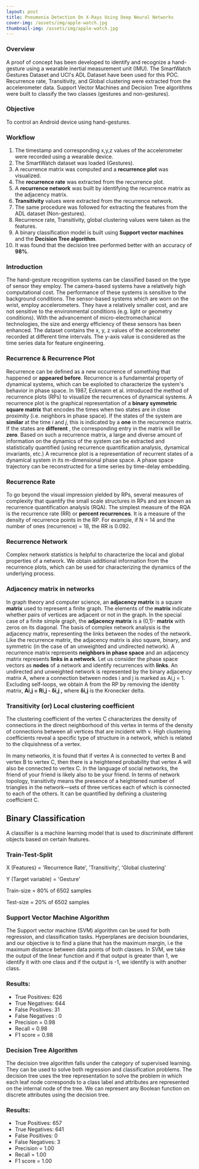 ```yaml
---
layout: post
title: Pneumonia Detection On X-Rays Using Deep Neural Networks
cover-img: /assets/img/apple-watch.jpg
thumbnail-img: /assets/img/apple-watch.jpg
---
```

### Overview
  A proof of concept has been developed to identify and recognize a hand-gesture using a wearable inertial measurement unit (IMU). The SmartWatch Gestures Dataset and    UCI&#39;s ADL Dataset have been used for this POC. Recurrence rate, Transitivity, and Global clustering were extracted from the accelerometer data. Support Vector Machines and Decision Tree algorithms were built to classify the two classes (gestures and non-gestures).


### Objective
  To control an Android device using hand-gestures.


### Workflow
1. The timestamp and corresponding x,y,z values of the accelerometer were recorded using a wearable device.
2. The SmartWatch dataset was loaded (Gestures).
3. A recurrence matrix was computed and a **recurrence plot** was visualized.
4. The **recurrence rate** was extracted from the recurrence plot.
5. A **recurrence network** was built by identifying the recurrence matrix as the adjacency matrix.
6. **Transitivity** values were extracted from the recurrence network.
7. The same procedure was followed for extracting the features from the ADL dataset (Non-gestures).
8. Recurrence rate, Transitivity, global clustering values were taken as the features.
9. A binary classification model is built using **Support vector machines** and the **Decision Tree algorithm**.
10. It was found that the decision tree performed better with an accuracy of **98%**.

### Introduction
  The hand-gesture recognition systems can be classified based on the type of sensor they employ. The camera-based systems have a relatively high computational cost. The performance of these systems is sensitive to the background conditions. The sensor-based systems which are worn on the wrist, employ accelerometers. They have a relatively smaller cost, and are not sensitive to the environmental conditions (e.g. light or geometry conditions). With the advancement of micro-electromechanical technologies, the size and energy efficiency of these sensors has been enhanced.
The dataset contains the x, y, z values of the accelerometer recorded at different time intervals. The y-axis value is considered as the time series data for feature engineering.

### Recurrence &amp; Recurrence Plot
  Recurrence can be defined as a new occurrence of something that happened or **appeared before**. Recurrence is a fundamental property of dynamical systems, which can be exploited to characterize the system&#39;s behavior in phase space.
In 1987, Eckmann et al. introduced the method of recurrence plots (RPs) to visualize the recurrences of dynamical systems. A recurrence plot is the graphical representation of a **binary symmetric square matrix** that encodes the times when two states are in close proximity (i.e. neighbors in phase space). If the states of the system are **similar** at the time _i_ and _j_, this is indicated by a **one** in the recurrence matrix. If the states are **different** , the corresponding entry in the matrix will be **zero**.
Based on such a recurrence matrix, a large and diverse amount of information on the dynamics of the system can be extracted and statistically quantified (using recurrence quantification analysis, dynamical invariants, etc.)
A recurrence plot is a representation of recurrent states of a dynamical system in its m-dimensional phase space. A phase space trajectory can be reconstructed for a time series by time-delay embedding.

### Recurrence Rate
  To go beyond the visual impression yielded by RPs, several measures of complexity that quantify the small scale structures in RPs and are known as recurrence quantification analysis (RQA). The simplest measure of the RQA is the recurrence rate (RR) or **percent recurrences**. It is a measure of the density of recurrence points in the RP.
For example, if N = 14 and the number of ones (recurrence) = 18, the RR is 0.092.

### Recurrence Network
  Complex network statistics is helpful to characterize the local and global properties of a network. We obtain additional information from the recurrence plots, which can be used for characterizing the dynamics of the underlying process.


### Adjacency matrix in networks
  In graph theory and computer science, an **adjacency matrix** is a square **matrix** used to represent a finite graph. The elements of the **matrix** indicate whether pairs of vertices are adjacent or not in the graph. In the special case of a finite simple graph, the **adjacency matrix** is a (0,1)- **matrix** with zeros on its diagonal.
The basis of complex network analysis is the adjacency matrix, representing the links between the nodes of the network. Like the recurrence matrix, the adjacency matrix is also square, binary, and symmetric (in the case of an unweighted and undirected network). A recurrence matrix represents **neighbors in phase space** and an adjacency matrix represents **links in a network**.
Let us consider the phase space vectors as **nodes** of a network and identify recurrences with **links**. An undirected and unweighted network is represented by the binary adjacency matrix A, where a connection between nodes i and j is marked as Ai,j = 1. Excluding self-loops, we obtain A from the RP by removing the identity matrix,
**Ai,j = Ri,j - δi,j ,** where **δi,j** is the Kronecker delta.

### Transitivity (or) Local clustering coefficient
  The clustering coefficient of the vertex C characterizes the density of connections in the direct neighborhood of this vertex in terms of the density of connections between all vertices that are incident with v. High clustering coefficients reveal a specific type of structure in a network, which is related to the cliquishness of a vertex.

In many networks, it is found that if vertex A is connected to vertex B and vertex B to vertex C, then there is a heightened probability that vertex A will also be connected to vertex C. In the language of social networks, the friend of your friend is likely also to be your friend. In terms of network topology, transitivity means the presence of a heightened number of triangles in the network—sets of three vertices each of which is connected to each of the others. It can be quantified by defining a clustering coefficient C.

## Binary Classification
  A classifier is a machine learning model that is used to discriminate different objects based on certain features.

### Train-Test-Split
  X (Features) = &#39;Recurrence Rate&#39;, &#39;Transitivity&#39;, &#39;Global clustering&#39; 

  Y (Target variable) = &#39;Gesture&#39; 

  Train-size = 80% of 6502 samples

  Test-size = 20% of 6502 samples

### Support Vector Machine Algorithm
  The Support vector machine (SVM) algorithm can be used for both regression, and classification tasks. Hyperplanes are decision boundaries, and our objective is to find a plane that has the maximum margin, i.e the maximum distance between data points of both classes. In SVM, we take the output of the linear function and if that output is greater than 1, we identify it with one class and if the output is -1, we identify is with another class.

### Results:
- True Positives: 626
- True Negatives: 644
- False Positives: 31
- False Negatives : 0
- Precision = 0.98
- Recall = 0.98
- F1 score = 0.98

### Decision Tree Algorithm
  The decision tree algorithm falls under the category of supervised learning. They can be used to solve both regression and classification problems. The decision tree uses the tree representation to solve the problem in which each leaf node corresponds to a class label and attributes are represented on the internal node of the tree. We can represent any Boolean function on discrete attributes using the decision tree.

### Results:
- True Positives: 657
- True Negatives: 641
- False Positives: 0
- False Negatives: 3
- Precision = 1.00
- Recall = 1.00
- F1 score = 1.00
